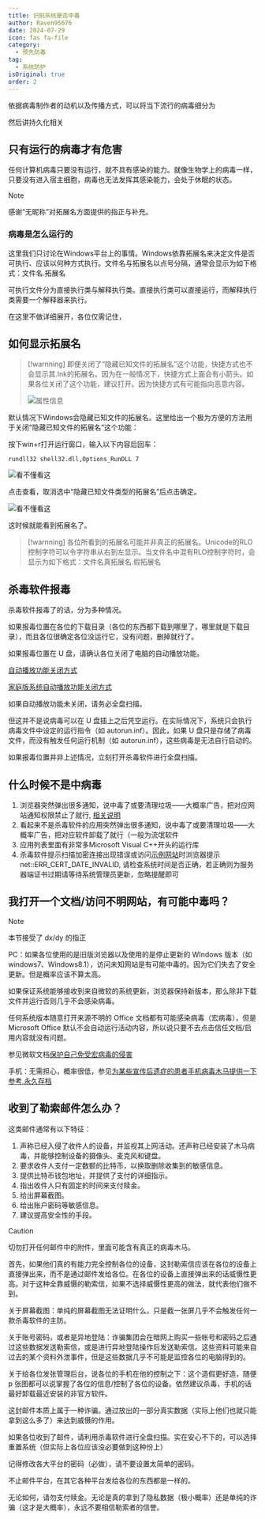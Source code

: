 ```yaml
---
title: 识别系统是否中毒
author: Raven95676
date: 2024-07-29
icon: fas fa-file
category:
  - 预先防毒
tag:
  - 系统防护
isOriginal: true
order: 2
---
```


依据病毒制作者的动机以及传播方式，可以将当下流行的病毒细分为

然后讲持久化相关

## 只有运行的病毒才有危害

任何计算机病毒只要没有运行，就不具有感染的能力。就像生物学上的病毒一样，只要没有进入宿主细胞，病毒也无法发挥其感染能力，会处于休眠的状态。

> [!note]
> 感谢“无昵称”对拓展名方面提供的指正与补充。

### 病毒是怎么运行的

这里我们只讨论在Windows平台上的事情。Windows依靠拓展名来决定文件是否可执行、应该以何种方式执行。文件名与拓展名以点号分隔，通常会显示为如下格式：文件名.拓展名

可执行文件分为直接执行类与解释执行类。直接执行类可以直接运行，而解释执行类需要一个解释器来执行。

在这里不做详细展开，各位仅需记住，

## 如何显示拓展名

> [!warnning]
> 即便关闭了“隐藏已知文件的拓展名”这个功能，快捷方式也不会显示其.lnk的拓展名。因为在一般情况下，快捷方式上面会有小箭头。如果各位关闭了这个功能，建议打开。因为快捷方式有可能指向恶意内容。
>
> ![属性信息](https://ooo.0x0.ooo/2024/08/24/OtLB4s.png)

默认情况下Windows会隐藏已知文件的拓展名。这里给出一个极为方便的方法用于关闭“隐藏已知文件的拓展名”这个功能：

按下win+r打开运行窗口，输入以下内容后回车：

```shell
rundll32 shell32.dll,Options_RunDLL 7
```

![看不懂看这](https://ooo.0x0.ooo/2024/09/15/O4hPGM.png)

点击查看，取消选中“隐藏已知文件类型的拓展名”后点击确定。

![看不懂看这](https://ooo.0x0.ooo/2024/09/15/O4hRIG.png)

这时候就能看到拓展名了。

> [!warnning]
> 各位所看到的拓展名可能并非真正的拓展名。Unicode的RLO控制字符可以令字符串从右到左显示。当文件名中混有RLO控制字符时，会显示为如下格式：文件名真拓展名.假拓展名

## 杀毒软件报毒

杀毒软件报毒了的话，分为多种情况。

如果报毒位置在各位的下载目录（各位的东西都下载到哪里了，哪里就是下载目录），而且各位很确定各位没运行它，没有问题，删掉就行了。

如果报毒位置在 U 盘，请确认各位关闭了电脑的自动播放功能。

[自动播放功能关闭方式](https://zhuanlan.zhihu.com/p/340433965)

[家庭版系统自动播放功能关闭方式](https://jingyan.baidu.com/article/335530da57466858cb41c39d.html)

如果自动播放功能未关闭，请务必全盘扫描。

但这并不是说病毒可以在 U 盘插上之后凭空运行。在实际情况下，系统只会执行病毒文件中设定的运行指令（如 autorun.inf）。因此，如果 U 盘只是存储了病毒文件，而没有触发任何运行机制（如 autorun.inf），这些病毒是无法自行启动的。

如果报毒位置并非上述情况，立刻打开杀毒软件进行全盘扫描。

## 什么时候不是中病毒

1. 浏览器突然弹出很多通知，说中毒了或要清理垃圾——大概率广告，把对应网站通知权限禁止了就行, [相关说明](https://tieba.baidu.com/p/8495219375)
2. 看起来不是杀毒软件的应用突然弹出很多通知，说中毒了或要清理垃圾——大概率广告，把对应软件卸载了就行（一般为流氓软件
3. 应用列表里面有非常多Microsoft Visual C++开头的运行库
4. 杀毒软件提示扫描加密连接出现错误或访问[示例网站](https://expired.badssl.com/)时浏览器提示net::ERR_CERT_DATE_INVALID, 请检查系统时间是否正确，若正确则为服务器端证书过期请等待系统管理员更新，忽略提醒即可

## 我打开一个文档/访问不明网站，有可能中毒吗？

> [!note]
> 本节接受了 dx/dy 的指正

PC：如果各位使用的是旧版浏览器以及使用的是停止更新的 WIndows 版本（如 windows7、Windows8.1），访问未知网站是有可能中毒的。因为它们失去了安全更新。但是概率应该不算太高。

如果保证系统能够接收到来自微软的系统更新，浏览器保持新版本，那么除非下载文件并运行否则几乎不会感染病毒。

任何系统版本随意打开来源不明的 Office 文档都有可能感染病毒（宏病毒），但是 Microsoft Office 默认不会自动运行活动内容，所以说只要不去点击信任文档/启用内容就没有问题。

参见微软文档[保护自己免受宏病毒的侵害](https://support.microsoft.com/zh-cn/topic/%E4%BF%9D%E6%8A%A4%E8%87%AA%E5%B7%B1%E5%85%8D%E5%8F%97%E5%AE%8F%E7%97%85%E6%AF%92%E7%9A%84%E4%BE%B5%E5%AE%B3-a3f3576a-bfef-4d25-84dc-70d18bde5903)

手机：无需担心，概率很低，参见[为某些宣传后遗症的患者手机病毒木马提供一下参考](https://tieba.baidu.com/p/8874309973),[永久存档](https://web.archive.org/web/20240901142212/https://tieba.baidu.com/p/8874309973)

## 收到了勒索邮件怎么办？

这类邮件通常有以下特征：

1. 声称已经入侵了收件人的设备，并监视其上网活动。还声称已经安装了木马病毒，并能够控制设备的摄像头、麦克风和键盘。
2. 要求收件人支付一定数额的比特币，以换取删除收集到的敏感信息。
3. 提供比特币钱包地址，并提供了支付的详细指示。
4. 指出收件人只有固定的时间来支付赎金。
5. 给出屏幕截图。
6. 给出账户密码等敏感信息。
7. 建议提高安全性的手段。

> [!caution]
> 切勿打开任何邮件中的附件，里面可能含有真正的病毒木马。

首先，如果他们真的有能力完全控制各位的设备，这封勒索信应该在各位的设备上直接弹出来，而不是通过邮件发给各位。在各位的设备上直接弹出来的话威慑性更高。对于这种全靠威慑的勒索信，如果不选择威慑性更高的做法，就代表他们做不到。

关于屏幕截图：单纯的屏幕截图无法证明什么。只是截一张屏几乎不会触发任何一款杀毒软件的主防。

关于账号密码，或者是异地登陆：诈骗集团会在暗网上购买一些帐号和密码之后通过这些数据发送勒索信，或是进行异地登陆操作后发送勒索信。这些资料可能来自过去的某个资料外泄事件，但是这些数据几乎不可能是监控各位的电脑得到的。

关于给各位发张管理后台，说各位的手机在他的控制之下：这个造假更好造，随便 p 张图都可以说掌握了各位的信息/控制了各位的设备。依然建议杀毒，手机的话最好卸载最近安装的非官方软件。

这封邮件本质上属于一种诈骗。通过放出的一部分真实数据（实际上他们也就只能拿到这么多了）来达到威慑的作用。

如果各位收到了邮件，请利用杀毒软件进行全盘扫描。实在安心不下的，可以选择重置系统（但实际上各位应该没必要做到这种份上）

记得修改各大平台的密码（必做），请不要设置太简单的密码。

不止邮件平台，在其它各种平台发给各位的东西都是一样的。

无论如何，请勿支付赎金。无论是真的拿到了隐私数据（极小概率）还是单纯的诈骗（这才是大概率），永远不要相信勒索者的信誉。